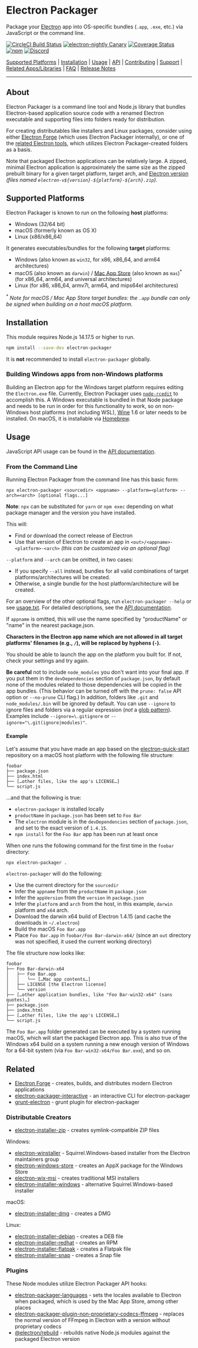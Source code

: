 # Electron Packager

Package your [Electron](https://electronjs.org) app into OS-specific bundles (`.app`, `.exe`, etc.) via JavaScript or the command line.

[![CircleCI Build Status](https://circleci.com/gh/electron/electron-packager/tree/main.svg?style=svg)](https://circleci.com/gh/electron/electron-packager/tree/main)
[![electron-nightly Canary](https://github.com/electron/electron-packager/actions/workflows/canary.yml/badge.svg)](https://github.com/electron/electron-packager/actions/workflows/canary.yml)
[![Coverage Status](https://codecov.io/gh/electron/electron-packager/branch/main/graph/badge.svg)](https://codecov.io/gh/electron/electron-packager)
[![npm](https://badgen.net/npm/v/electron-packager)](https://npm.im/electron-packager)
[![Discord](https://img.shields.io/discord/745037351163527189?color=blueviolet&logo=discord)](https://discord.com/invite/APGC3k5yaH)

[Supported Platforms](#supported-platforms) |
[Installation](#installation) |
[Usage](#usage) |
[API](https://electron.github.io/electron-packager/main/) |
[Contributing](https://github.com/electron/electron-packager/blob/main/CONTRIBUTING.md) |
[Support](https://github.com/electron/electron-packager/blob/main/SUPPORT.md) |
[Related Apps/Libraries](#related) |
[FAQ](https://github.com/electron/electron-packager/blob/main/docs/faq.md) |
[Release Notes](https://github.com/electron/electron-packager/blob/main/NEWS.md)

----

## About

Electron Packager is a command line tool and Node.js library that bundles Electron-based application
source code with a renamed Electron executable and supporting files into folders ready for distribution.

For creating distributables like installers and Linux packages, consider using either [Electron
Forge](https://github.com/electron/forge) (which uses Electron Packager
internally), or one of the [related Electron tools](#distributable-creators), which utilizes
Electron Packager-created folders as a basis.

Note that packaged Electron applications can be relatively large. A zipped, minimal Electron
application is approximately the same size as the zipped prebuilt binary for a given target
platform, target arch, and [Electron version](https://github.com/electron/electron/releases)
_(files named `electron-v${version}-${platform}-${arch}.zip`)_.

## Supported Platforms

Electron Packager is known to run on the following **host** platforms:

* Windows (32/64 bit)
* macOS (formerly known as OS X)
* Linux (x86/x86_64)

It generates executables/bundles for the following **target** platforms:

* Windows (also known as `win32`, for x86, x86_64, and arm64 architectures)
* macOS (also known as `darwin`) / [Mac App Store](https://electronjs.org/docs/tutorial/mac-app-store-submission-guide/) (also known as `mas`)<sup>*</sup> (for x86_64, arm64, and universal architectures)
* Linux (for x86, x86_64, armv7l, arm64, and mips64el architectures)

<sup>*</sup> *Note for macOS / Mac App Store target bundles: the `.app` bundle can only be signed when building on a host macOS platform.*

## Installation

This module requires Node.js 14.17.5 or higher to run.

```sh
npm install --save-dev electron-packager
```

It is **not** recommended to install `electron-packager` globally.

### Building Windows apps from non-Windows platforms

Building an Electron app for the Windows target platform requires editing the `Electron.exe` file.
Currently, Electron Packager uses [`node-rcedit`](https://github.com/electron/node-rcedit) to accomplish
this. A Windows executable is bundled in that Node package and needs to be run in order for this
functionality to work, so on non-Windows host platforms (not including WSL),
[Wine](https://www.winehq.org/) 1.6 or later needs to be installed. On macOS, it is installable
via [Homebrew](https://brew.sh/).

## Usage

JavaScript API usage can be found in the [API documentation](https://electron.github.io/electron-packager/main/modules/electronpackager.html).

### From the Command Line

Running Electron Packager from the command line has this basic form:

```
npx electron-packager <sourcedir> <appname> --platform=<platform> --arch=<arch> [optional flags...]
```

**Note**: `npx` can be substituted for `yarn` or `npm exec` depending on what package manager and
the version you have installed.

This will:

- Find or download the correct release of Electron
- Use that version of Electron to create an app in `<out>/<appname>-<platform>-<arch>` *(this can be customized via an optional flag)*

`--platform` and `--arch` can be omitted, in two cases:

* If you specify `--all` instead, bundles for all valid combinations of target
  platforms/architectures will be created.
* Otherwise, a single bundle for the host platform/architecture will be created.

For an overview of the other optional flags, run `electron-packager --help` or see
[usage.txt](https://github.com/electron/electron-packager/blob/main/usage.txt). For
detailed descriptions, see the [API documentation](https://electron.github.io/electron-packager/main/modules/electronpackager.html).

If `appname` is omitted, this will use the name specified by "productName" or "name" in the nearest package.json.

**Characters in the Electron app name which are not allowed in all target platforms' filenames
(e.g., `/`), will be replaced by hyphens (`-`).**

You should be able to launch the app on the platform you built for. If not, check your settings and try again.

**Be careful** not to include `node_modules` you don't want into your final app. If you put them in
the `devDependencies` section of `package.json`, by default none of the modules related to those
dependencies will be copied in the app bundles. (This behavior can be turned off with the
`prune: false` API option or `--no-prune` CLI flag.) In addition, folders like `.git` and
`node_modules/.bin` will be ignored by default. You can use `--ignore` to ignore files and folders
via a regular expression (*not* a [glob pattern](https://en.wikipedia.org/wiki/Glob_%28programming%29)).
Examples include `--ignore=\.gitignore` or `--ignore="\.git(ignore|modules)"`.

#### Example

Let's assume that you have made an app based on the [electron-quick-start](https://github.com/electron/electron-quick-start) repository on a macOS host platform with the following file structure:

```
foobar
├── package.json
├── index.html
├── […other files, like the app's LICENSE…]
└── script.js
```

…and that the following is true:

* `electron-packager` is installed locally
* `productName` in `package.json` has been set to `Foo Bar`
* The `electron` module is in the `devDependencies` section of `package.json`, and set to the exact version of `1.4.15`.
* `npm install` for the `Foo Bar` app has been run at least once

When one runs the following command for the first time in the `foobar` directory:

```
npx electron-packager .
```

`electron-packager` will do the following:

* Use the current directory for the `sourcedir`
* Infer the `appname` from the `productName` in `package.json`
* Infer the `appVersion` from the `version` in `package.json`
* Infer the `platform` and `arch` from the host, in this example, `darwin` platform and `x64` arch.
* Download the darwin x64 build of Electron 1.4.15 (and cache the downloads in `~/.electron`)
* Build the macOS `Foo Bar.app`
* Place `Foo Bar.app` in `foobar/Foo Bar-darwin-x64/` (since an `out` directory was not specified, it used the current working directory)

The file structure now looks like:

```
foobar
├── Foo Bar-darwin-x64
│   ├── Foo Bar.app
│   │   └── […Mac app contents…]
│   ├── LICENSE [the Electron license]
│   └── version
├── […other application bundles, like "Foo Bar-win32-x64" (sans quotes)…]
├── package.json
├── index.html
├── […other files, like the app's LICENSE…]
└── script.js
```

The `Foo Bar.app` folder generated can be executed by a system running macOS, which will start the packaged Electron app. This is also true of the Windows x64 build on a system running a new enough version of Windows for a 64-bit system (via `Foo Bar-win32-x64/Foo Bar.exe`), and so on.

## Related

- [Electron Forge](https://github.com/electron/forge) - creates, builds, and distributes modern Electron applications
- [electron-packager-interactive](https://github.com/Urucas/electron-packager-interactive) - an interactive CLI for electron-packager
- [grunt-electron](https://github.com/sindresorhus/grunt-electron) - grunt plugin for electron-packager

### Distributable Creators

* [electron-installer-zip](https://github.com/electron-userland/electron-installer-zip) - creates symlink-compatible ZIP files

Windows:

* [electron-winstaller](https://github.com/electron/windows-installer) - Squirrel.Windows-based installer from the Electron maintainers group
* [electron-windows-store](https://github.com/felixrieseberg/electron-windows-store) - creates an AppX package for the Windows Store
* [electron-wix-msi](https://github.com/felixrieseberg/electron-wix-msi) - creates traditional MSI installers
* [electron-installer-windows](https://github.com/electron-userland/electron-installer-windows) - alternative Squirrel.Windows-based installer

macOS:

* [electron-installer-dmg](https://github.com/electron-userland/electron-installer-dmg) - creates a DMG

Linux:

* [electron-installer-debian](https://github.com/electron-userland/electron-installer-debian) - creates a DEB file
* [electron-installer-redhat](https://github.com/electron-userland/electron-installer-redhat) - creates an RPM
* [electron-installer-flatpak](https://github.com/endlessm/electron-installer-flatpak) - creates a Flatpak file
* [electron-installer-snap](https://github.com/electron-userland/electron-installer-snap) - creates a Snap file

### Plugins

These Node modules utilize Electron Packager API hooks:

- [electron-packager-languages](https://npm.im/electron-packager-languages) - sets the locales
  available to Electron when packaged, which is used by the Mac App Store, among other places
- [electron-packager-plugin-non-proprietary-codecs-ffmpeg](https://www.npmjs.com/package/electron-packager-plugin-non-proprietary-codecs-ffmpeg) - replaces the normal version of FFmpeg in Electron with a version without proprietary codecs
- [@electron/rebuild](https://github.com/electron/rebuild) - rebuilds native Node.js modules
  against the packaged Electron version
